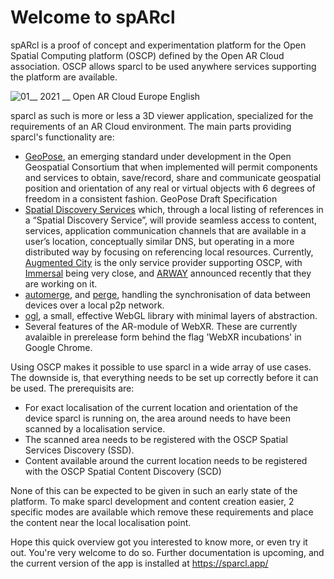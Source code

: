 # Welcome to spARcl

spARcl is a proof of concept and experimentation platform for the Open Spatial Computing platform (OSCP) defined by the Open AR Cloud association. OSCP allows sparcl to be used anywhere services supporting the platform are available. 

![01__ 2021 __ Open AR Cloud Europe English](https://user-images.githubusercontent.com/231274/115872403-0eead580-a442-11eb-8989-91e462c64cfd.png)

sparcl as such is more or less a 3D viewer application, specialized for the requirements of an AR Cloud environment. The main parts providing sparcl's functionality are:

* [GeoPose](https://github.com/opengeospatial/GeoPose), an emerging standard under development in the Open Geospatial Consortium that when implemented will permit components and services to obtain, save/record, share and communicate geospatial position and orientation of any real or virtual objects with 6 degrees of freedom in a consistent fashion. GeoPose Draft Specification
* [Spatial Discovery Services](https://www.openarcloud.org/oscp) which, through a local listing of references in a “Spatial Discovery Service”, will provide seamless access to content, services, application communication channels that are available in a user’s location, conceptually similar DNS, but operating in a more distributed way by focusing on referencing local resources. Currently, [Augmented City](https://www.augmented.city/) is the only service provider supporting OSCP, with [Immersal](https://immersal.com/) being very close, and [ARWAY](https://medium.com/arway/building-the-worlds-spatial-index-with-arwaykit-c97d40f31528) announced recently that they are working on it.
* [automerge](https://github.com/automerge/automerge), and [perge](https://github.com/sammccord/perge), handling the synchronisation of data between devices over a local p2p network.
* [ogl](https://github.com/oframe/ogl), a small, effective WebGL library with minimal layers of abstraction.
* Several features of the AR-module of WebXR. These are currently avalaible in prerelease form behind the flag 'WebXR incubations' in Google Chrome.

Using OSCP makes it possible to use sparcl in a wide array of use cases. The downside is, that everything needs to be set up correctly before it can be used. The prerequisits are:

* For exact localisation of the current location and orientation of the device sparcl is running on, the area around needs to have been scanned by a localisation service.
* The scanned area needs to be registered with the OSCP Spatial Services Discovery (SSD).
* Content available around the current location needs to be registered with the OSCP Spatial Content Discovery (SCD)

None of this can be expected to be given in such an early state of the platform. To make sparcl development and content creation easier, 2 specific modes are available which remove these requirements and place the content near the local localisation point.

Hope this quick overview got you interested to know more, or even try it out. You're very welcome to do so. Further documentation is upcoming, and the current version of the app is installed at https://sparcl.app/
